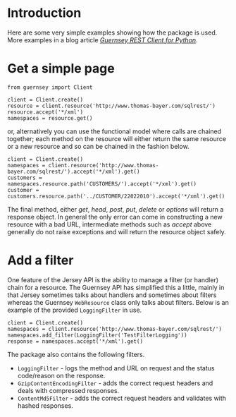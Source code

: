 # Introduction #

Here are some very simple examples showing how the package is used. More examples in a blog article _[Guernsey REST Client for Python](http://havetocode.blogspot.com/2011/12/guernsey-rest-client-for-python.html)_.


# Get a simple page #

```
from guernsey import Client

client = Client.create()
resource = client.resource('http://www.thomas-bayer.com/sqlrest/')
resource.accept('*/xml')
namespaces = resource.get()
```

or, alternatively you can use the functional model where calls are chained together; each method on the resource will either return the same resource or a new resource and so can be chained in the fashion below.

```
client = Client.create()
namespaces = client.resource('http://www.thomas-bayer.com/sqlrest/').accept('*/xml').get()
customers = namespaces.resource.path('CUSTOMERS/').accept('*/xml').get()
customer = customers.resource.path('../CUSTOMER/22022010').accept('*/xml').get()
```

The final method, either _get_, _head_, _post_, _put_, _delete_ or _options_ will return a response object. In general the only error can come in constructing a new resource with a bad URL, intermediate methods such as _accept_ above generally do not raise exceptions and will return the resource object safely.

# Add a filter #

One feature of the Jersey API is the ability to manage a filter (or handler) chain for a resource. The Guernsey API has simplified this a little, mainly in that Jersey sometimes talks about handlers and sometimes about filters whereas the Guernsey `WebResource` class only talks about filters. Below is an example of the provided `LoggingFilter` in use.

```
client = Client.create()
namespaces = client.resource('http://www.thomas-bayer.com/sqlrest/')
namespaces.add_filter(LoggingFilter('TestFilterLogging'))
response = namespaces.accept('*/xml').get()
```

The package also contains the following filters.

  * `LoggingFilter` - logs the method and URL on request and the status code/reason on the response.
  * `GzipContentEncodingFilter` - adds the correct request headers and deals with compressed responses.
  * `ContentMd5Filter` - adds the correct request headers and validates with hashed responses.